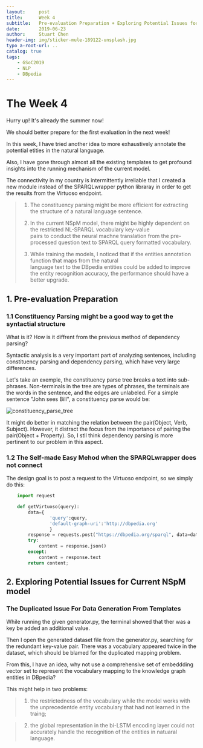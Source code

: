 ```yaml
---
layout:     post
title:      Week 4
subtitle:   Pre-evaluation Preparation + Exploring Potential Issues for Current NSpM
date:       2019-06-23
author:     Stuart Chen
header-img: img/sticker-mule-189122-unsplash.jpg
typo a-root-url: ..
catalog: true
tags:
    - GSoC2019
    - NLP
    - DBpedia
---
```



# The Week  4

Hurry up! It's already the summer now!

We should better prepare for the first evaluation in the next week!

In this week, I have tried another idea to more exhaustively annotate the potential etities in the natural language.

Also, I have gone through almost all the existing templates to get profound insights into the running mechanism of the current model.

The connectivity in my country is intermittently irreliable that I created a new module instead of the SPARQLwrapper python libraray in order to get the results from the Virtuoso endpoint.

>1. The constituency parsing might be more efficient for extracting the structure of a natural language sentence.
>
>2. In the current NSpM model, there might be highly dependent on the restricted NL-SPARQL vocabulary key-value  
>   pairs to conduct the neural machne translation from the pre-processed question text to SPARQL query formatted 
>   vocabulary.
>           
>3. While training the models, I noticed that if the entities annotation function that maps from the natural  
>   language text to the DBpedia entities could be added to improve the entity recognition accuracy, the performance 
>   should have a better upgrade.  
>     



## 1. Pre-evaluation Preparation

### 1.1 Constituency Parsing might be a good way to get the syntactial structure

What is it? How is it diffrent from the previous method of dependency parsing?

Syntactic analysis is a very important part of analyzing sentences, including constituency parsing and dependency parsing, which have very large differences.

Let's take an exemple, the constituency parse tree breaks a text into sub-phrases. Non-terminals in the tree are types of phrases, the terminals are the words in the sentence, and the edges are unlabeled. For a simple sentence "John sees Bill", a constituency parse would be: 

![constituency_parse_tree](https://res.cloudinary.com/stuarteec/image/upload/v1563699690/v2-448af772ea31d990d0f0b5414e6b1afa_hd_gmbqed.jpg)

It might do better in matching the relation between the pair(Object, Verb, Subject). However, it distract the focus from the importance of pairing the pair(Object + Property). So, I stll think dependency parsing is more pertinent to our problem in this aspect.

### 1.2 The Self-made Easy Mehod when the SPARQLwrapper does not connect

The design goal is to post a request to the Virtuoso endpoint, so we simply do this:

```python
    import request

    def getVirtuoso(query):
        data={
                'query':query,
                'default-graph-uri':'http://dbpedia.org'
                }
        response = requests.post("https://dbpedia.org/sparql", data=data)
        try:
            content = response.json()
        except:
            content = response.text
        return content;
```

## 2. Exploring Potential Issues for Current NSpM model

###  The Duplicated Issue For Data Generation From Templates

While running the given generator.py, the terminal showed that ther was a key be added an additional value.

Then I open the generated dataset file from the generator.py, searching for the redundant key-value pair. There was a vocabulary appeared twice in the dataset, which should be blamed for the duplicated mapping problem.

From this, I have an idea, why not use a comprehensive set of embeddding vector set to represent the vocabulary mapping to the knowledge graph entities in DBpedia?

This might help in two problems:

>    1) the restrictedness of the vocabulary while the model works with the unprecedentde entity vocabulary that 
>      had not learned in the traing;

>    2) the global representation in the bi-LSTM encoding layer could not accurately handle the recognition of the 
>      entities in natuaral language.